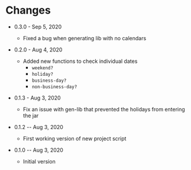 # Changes

* 0.3.0 - Sep 5, 2020
  * Fixed a bug when generating lib with no calendars

* 0.2.0 - Aug 4, 2020
  * Added new functions to check individual dates
    * `weekend?`
    * `holiday?`
    * `business-day?`
    * `non-business-day?`

* 0.1.3 - Aug 3, 2020
  * Fix an issue with gen-lib that prevented the holidays from entering the jar

* 0.1.2 -- Aug 3, 2020
  * First working version of new project script

* 0.1.0 -- Aug 3, 2020 
  * Initial version
